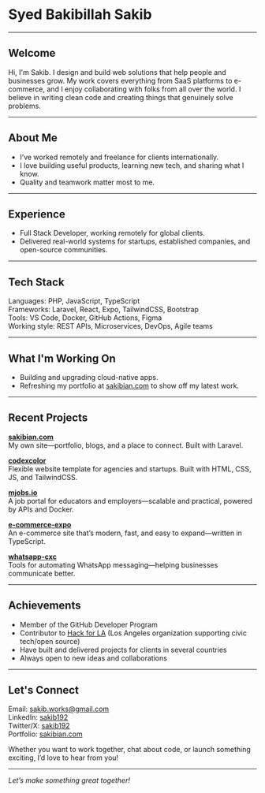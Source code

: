# Syed Bakibillah Sakib

---

## Welcome

Hi, I'm Sakib. I design and build web solutions that help people and businesses grow. My work covers everything from SaaS platforms to e-commerce, and I enjoy collaborating with folks from all over the world. I believe in writing clean code and creating things that genuinely solve problems.

---

## About Me

- I’ve worked remotely and freelance for clients internationally.
- I love building useful products, learning new tech, and sharing what I know.
- Quality and teamwork matter most to me.

---

## Experience

- Full Stack Developer, working remotely for global clients.
- Delivered real-world systems for startups, established companies, and open-source communities.

---

## Tech Stack

Languages: PHP, JavaScript, TypeScript  
Frameworks: Laravel, React, Expo, TailwindCSS, Bootstrap  
Tools: VS Code, Docker, GitHub Actions, Figma  
Working style: REST APIs, Microservices, DevOps, Agile teams

---

## What I'm Working On

- Building and upgrading cloud-native apps.
- Refreshing my portfolio at [sakibian.com](https://sakibian.com) to show off my latest work.

---

## Recent Projects

**[sakibian.com](https://sakibian.com)**  
My own site—portfolio, blogs, and a place to connect. Built with Laravel.

**[codexcolor](https://github.com/sakibian/codexcolor)**  
Flexible website template for agencies and startups. Built with HTML, CSS, JS, and TailwindCSS.

**[mjobs.io](https://github.com/sakibian/mjobs.io)**  
A job portal for educators and employers—scalable and practical, powered by APIs and Docker.

**[e-commerce-expo](https://github.com/sakibian/e-commerce-expo)**  
An e-commerce site that’s modern, fast, and easy to expand—written in TypeScript.

**[whatsapp-cxc](https://github.com/sakibian/whatsapp-cxc)**  
Tools for automating WhatsApp messaging—helping businesses communicate better.

---

## Achievements

- Member of the GitHub Developer Program
- Contributor to [Hack for LA](https://github.com/hackforla) (Los Angeles organization supporting civic tech/open source)
- Have built and delivered projects for clients in several countries
- Always open to new ideas and collaborations

---

## Let's Connect

Email: sakib.works@gmail.com  
LinkedIn: [sakib192](https://linkedin.com/in/sakib192/)  
Twitter/X: [sakib192](https://twitter.com/sakib192)  
Portfolio: [sakibian.com](https://sakibian.com)  

Whether you want to work together, chat about code, or launch something exciting, I’d love to hear from you!

---

*Let’s make something great together!*
